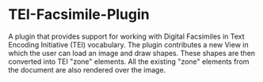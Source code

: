 TEI-Facsimile-Plugin
====================

A plugin that provides support for working with  Digital Facsimiles in Text Encoding Initiative (TEI) vocabulary.   The plugin contributes a new View in which the user can load an image and draw shapes. These shapes are then  converted into TEI "zone" elements. All the existing "zone" elements from the document are also rendered over the image.
